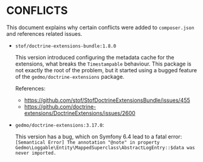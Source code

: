 # CONFLICTS

This document explains why certain conflicts were added to `composer.json` and
references related issues.

- `stof/doctrine-extensions-bundle:1.8.0`

  This version introduced configuring the metadata cache for the extensions, what breaks the `Timestampable` behaviour.
  This package is not exactly the root of the problem, but it started using a bugged feature of the `gedmo/doctrine-extensions` package.

  References:

    - https://github.com/stof/StofDoctrineExtensionsBundle/issues/455
    - https://github.com/doctrine-extensions/DoctrineExtensions/issues/2600

- `gedmo/doctrine-extensions:3.17.0`:

  This version has a bug, which on Symfony 6.4 lead to a fatal error:
  `[Semantical Error] The annotation "@note" in property Gedmo\Loggable\Entity\MappedSuperclass\AbstractLogEntry::$data was never imported.`
